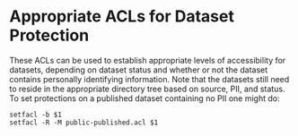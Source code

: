 # Appropriate ACLs for Dataset Protection #

These ACLs can be used to establish appropriate levels of accessibility
for datasets, depending on dataset status and whether or not the dataset
contains personally identifying information.  Note that the datasets still
need to reside in the appropriate directory tree based on source, PII, and
status.  To set protections on a published dataset containing no PII one
might do:

    setfacl -b $1
    setfacl -R -M public-published.acl $1
